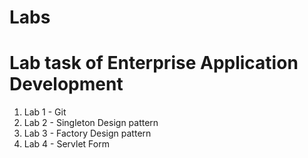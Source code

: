 # Labs 

# Lab task of Enterprise Application Development 

1. Lab 1 - Git
2. Lab 2 - Singleton Design pattern
3. Lab 3 - Factory Design pattern
4. Lab 4 - Servlet Form